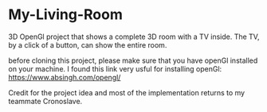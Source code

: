 # My-Living-Room
3D OpenGl project that shows a complete 3D room with a TV inside. The TV, by a click of a button, can show the entire room.

before cloning this project, please make sure that you have openGl installed on your machine.
I found this link very usful for installing openGl: https://www.absingh.com/opengl/

Credit for the project idea and most of the implementation returns to my teammate Cronoslave.
